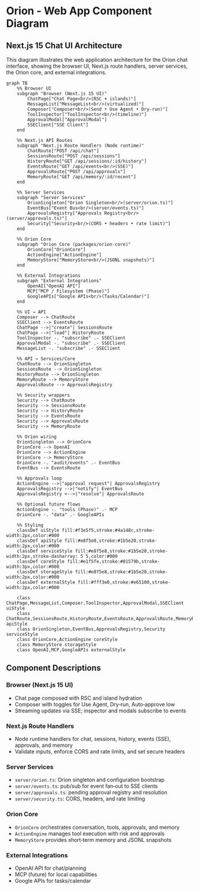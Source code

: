 # Orion - Web App Component Diagram

## Next.js 15 Chat UI Architecture

This diagram illustrates the web application architecture for the Orion chat interface, showing the browser UI, Next.js route handlers, server services, the Orion core, and external integrations.

```mermaid
graph TB
    %% Browser UI
    subgraph "Browser (Next.js 15 UI)"
        ChatPage["Chat Page<br/>(RSC + islands)"]
        MessageList["MessageList<br/>(virtualized)"]
        Composer["Composer<br/>(Send • Use Agent • Dry‑run)"]
        ToolInspector["ToolInspector<br/>(timeline)"]
        ApprovalModal["ApprovalModal"]
        SSEClient["SSE Client"]
    end

    %% Next.js API Routes
    subgraph "Next.js Route Handlers (Node runtime)"
        ChatRoute["POST /api/chat"]
        SessionsRoute["POST /api/sessions"]
        HistoryRoute["GET /api/sessions/:id/history"]
        EventsRoute["GET /api/events<br/>(SSE)"]
        ApprovalsRoute["POST /api/approvals"]
        MemoryRoute["GET /api/memory/:id/recent"]
    end

    %% Server Services
    subgraph "Server Services"
        OrionSingleton["Orion Singleton<br/>(server/orion.ts)"]
        EventBus["Event Bus<br/>(server/events.ts)"]
        ApprovalsRegistry["Approvals Registry<br/>(server/approvals.ts)"]
        Security["Security<br/>(CORS • headers • rate limit)"]
    end

    %% Orion Core
    subgraph "Orion Core (packages/orion-core)"
        OrionCore["OrionCore"]
        ActionEngine["ActionEngine"]
        MemoryStore["MemoryStore<br/>(JSONL snapshots)"]
    end

    %% External Integrations
    subgraph "External Integrations"
        OpenAI["OpenAI API"]
        MCP["MCP / Filesystem (Phase)"]
        GoogleAPIs["Google APIs<br/>(Tasks/Calendar)"]
    end

    %% UI → API
    Composer --> ChatRoute
    SSEClient --> EventsRoute
    ChatPage -->|"create"| SessionsRoute
    ChatPage -->|"load"| HistoryRoute
    ToolInspector -. "subscribe" .- SSEClient
    ApprovalModal -. "subscribe" .- SSEClient
    MessageList -. "subscribe" .- SSEClient

    %% API → Services/Core
    ChatRoute --> OrionSingleton
    SessionsRoute --> OrionSingleton
    HistoryRoute --> OrionSingleton
    MemoryRoute --> MemoryStore
    ApprovalsRoute --> ApprovalsRegistry

    %% Security wrappers
    Security --> ChatRoute
    Security --> SessionsRoute
    Security --> HistoryRoute
    Security --> EventsRoute
    Security --> ApprovalsRoute
    Security --> MemoryRoute

    %% Orion wiring
    OrionSingleton --> OrionCore
    OrionCore --> OpenAI
    OrionCore --> ActionEngine
    OrionCore --> MemoryStore
    OrionCore -. "audit/events" .- EventBus
    EventBus --> EventsRoute

    %% Approvals loop
    ActionEngine -->|"approval request"| ApprovalsRegistry
    ApprovalsRegistry -->|"notify"| EventBus
    ApprovalsRegistry <-->|"resolve"| ApprovalsRoute

    %% Optional future flows
    ActionEngine -. "tools (Phase)" .- MCP
    OrionCore -. "data" .- GoogleAPIs

    %% Styling
    classDef uiStyle fill:#f3e5f5,stroke:#4a148c,stroke-width:2px,color:#000
    classDef apiStyle fill:#e8f5e8,stroke:#1b5e20,stroke-width:2px,color:#000
    classDef serviceStyle fill:#e8f5e8,stroke:#1b5e20,stroke-width:2px,stroke-dasharray: 5 5,color:#000
    classDef coreStyle fill:#e1f5fe,stroke:#01579b,stroke-width:3px,color:#000
    classDef storageStyle fill:#e8f5e8,stroke:#1b5e20,stroke-width:2px,color:#000
    classDef externalStyle fill:#fff3e0,stroke:#e65100,stroke-width:2px,color:#000

    class ChatPage,MessageList,Composer,ToolInspector,ApprovalModal,SSEClient uiStyle
    class ChatRoute,SessionsRoute,HistoryRoute,EventsRoute,ApprovalsRoute,MemoryRoute apiStyle
    class OrionSingleton,EventBus,ApprovalsRegistry,Security serviceStyle
    class OrionCore,ActionEngine coreStyle
    class MemoryStore storageStyle
    class OpenAI,MCP,GoogleAPIs externalStyle
```

## Component Descriptions

### Browser (Next.js 15 UI)

- Chat page composed with RSC and island hydration
- Composer with toggles for Use Agent, Dry‑run, Auto‑approve low
- Streaming updates via SSE; inspector and modals subscribe to events

### Next.js Route Handlers

- Node runtime handlers for chat, sessions, history, events (SSE), approvals, and memory
- Validate inputs, enforce CORS and rate limits, and set secure headers

### Server Services

- `server/orion.ts`: Orion singleton and configuration bootstrap
- `server/events.ts`: pub/sub for event fan‑out to SSE clients
- `server/approvals.ts`: pending approval registry and resolution
- `server/security.ts`: CORS, headers, and rate limiting

### Orion Core

- `OrionCore` orchestrates conversation, tools, approvals, and memory
- `ActionEngine` manages tool execution with risk and approvals
- `MemoryStore` provides short‑term memory and JSONL snapshots

### External Integrations

- OpenAI API for chat/planning
- MCP (future) for local capabilities
- Google APIs for tasks/calendar
